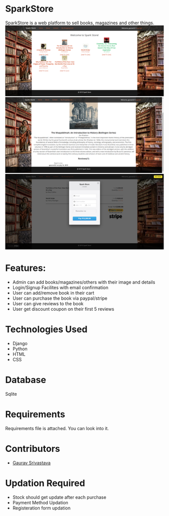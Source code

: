 # SparkStore
SparkStore is a web platform to sell books, magazines and other things.
<img src="https://github.com/gaurav3210/SparkStore/blob/master/scrnli_7_14_2019_4-04-48%20PM.png">
<img src="https://github.com/gaurav3210/SparkStore/blob/master/scrnli_7_14_2019_4-13-08%20PM.png">
<img src="https://github.com/gaurav3210/SparkStore/blob/master/scrnli_7_14_2019_4-15-35%20PM.png">
<h1>Features:</h1>
<ul>
  <li>Admin can add books/magazines/others with their image and details</li>
  <li>Login/Signup Facilites with email confirmation</li>
  <li>User can add/remove book in their cart</li>
  <li>User can purchase the book via paypal/stripe</li>
  <li>User can give reviews to the book </li>
  <li>User get discount coupon on their first 5 reviews</li>
</ul>
<h1>Technologies Used</h1>
<ul>
  <li>Django</li>
  <li>Python</li>
  <li>HTML</li>
  <li>CSS</li>
</ul>
<h1>Database</h1>
Sqlite


<h1>Requirements</h1>
Requirements file is attached. You can look into it.

<h1>Contributors</h1>
<ul>
  <li> <a href="https://github.com/gaurav3210">Gaurav Srivastava</a></li>
</ul>

<h1>Updation Required</h1>
<ul>
  
<li>Stock should get update after each purchase</li>
<li>Payment Method Updation
<li>Registeration form updation</li>
</ul>
